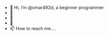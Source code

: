 - 👋 Hi, I’m @omar492d, a beginner programmer
- 👀 
- 🌱 
- 💞️ 
- 📫 How to reach me....

<!---
omar492d/omar492d is a ✨ special ✨ repository because its `README.md` (this file) appears on your GitHub profile.
You can click the Preview link to take a look at your changes.
--->
